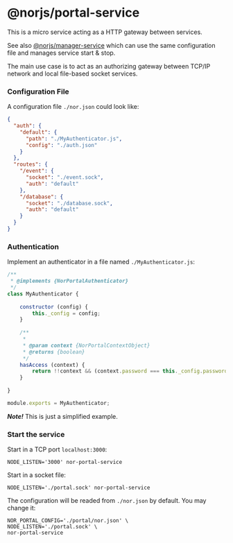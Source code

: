 # @norjs/portal-service

This is a micro service acting as a HTTP gateway between services.

See also [@norjs/manager-service](https://github.com/norjs/manager-service) which can use the same configuration file and manages service start & stop.

The main use case is to act as an authorizing gateway between TCP/IP network and local file-based socket services.

### Configuration File

A configuration file `./nor.json` could look like:

```json
{
  "auth": {
    "default": {
      "path": "./MyAuthenticator.js",
      "config": "./auth.json"
    }
  },
  "routes": {
    "/event": {
      "socket": "./event.sock",
      "auth": "default"
    },
    "/database": {
      "socket": "./database.sock",
      "auth": "default"      
    }
  }
}
```

### Authentication

Implement an authenticator in a file named `./MyAuthenticator.js`:

```js
/**
 * @implements {NorPortalAuthenticator}
 */
class MyAuthenticator {
    
    constructor (config) {
        this._config = config;
    }
    
    /**
     * 
     * @param context {NorPortalContextObject}
     * @returns {boolean}
     */
    hasAccess (context) {
        return !!context && (context.password === this._config.password);
    }
    
}

module.exports = MyAuthenticator;
```

***Note!*** This is just a simplified example.

### Start the service

Start in a TCP port `localhost:3000`:

```
NODE_LISTEN='3000' nor-portal-service
```

Start in a socket file:

```
NODE_LISTEN='./portal.sock' nor-portal-service
```

The configuration will be readed from `./nor.json` by default. You may change it:

```
NOR_PORTAL_CONFIG='./portal/nor.json' \
NODE_LISTEN='./portal.sock' \
nor-portal-service
```
